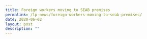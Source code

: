 ```yaml
---
title: Foreign workers moving to SEAB premises
permalink: /lp-news/foreign-workers-moving-to-seab-premises/
date: 2020-06-02
layout: post
description: ""
---
```

